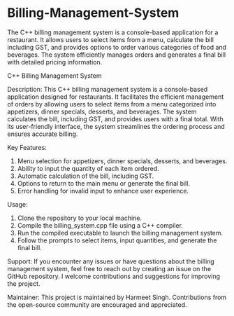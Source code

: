 # Billing-Management-System
The C++ billing management system is a console-based application for a restaurant. It allows users to select items from a menu, calculate the bill including GST, and provides options to order various categories of food and beverages. The system efficiently manages orders and generates a final bill with detailed pricing information.

C++ Billing Management System

Description:
This C++ billing management system is a console-based application designed for restaurants. It facilitates the efficient management of orders by allowing users to select items from a menu categorized into appetizers, dinner specials, desserts, and beverages. The system calculates the bill, including GST, and provides users with a final total. With its user-friendly interface, the system streamlines the ordering process and ensures accurate billing.

Key Features:

1. Menu selection for appetizers, dinner specials, desserts, and beverages.
2. Ability to input the quantity of each item ordered.
3. Automatic calculation of the bill, including GST.
4. Options to return to the main menu or generate the final bill.
5. Error handling for invalid input to enhance user experience.

Usage:

1. Clone the repository to your local machine.
2. Compile the billing_system.cpp file using a C++ compiler.
3. Run the compiled executable to launch the billing management system.
4. Follow the prompts to select items, input quantities, and generate the final bill.

Support:
If you encounter any issues or have questions about the billing management system, feel free to reach out by creating an issue on the GitHub repository. I welcome contributions and suggestions for improving the project.

Maintainer:
This project is maintained by Harmeet Singh. Contributions from the open-source community are encouraged and appreciated.
